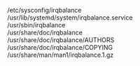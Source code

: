 /etc/sysconfig/irqbalance  
/usr/lib/systemd/system/irqbalance.service  
/usr/sbin/irqbalance  
/usr/share/doc/irqbalance  
/usr/share/doc/irqbalance/AUTHORS  
/usr/share/doc/irqbalance/COPYING  
/usr/share/man/man1/irqbalance.1.gz  

